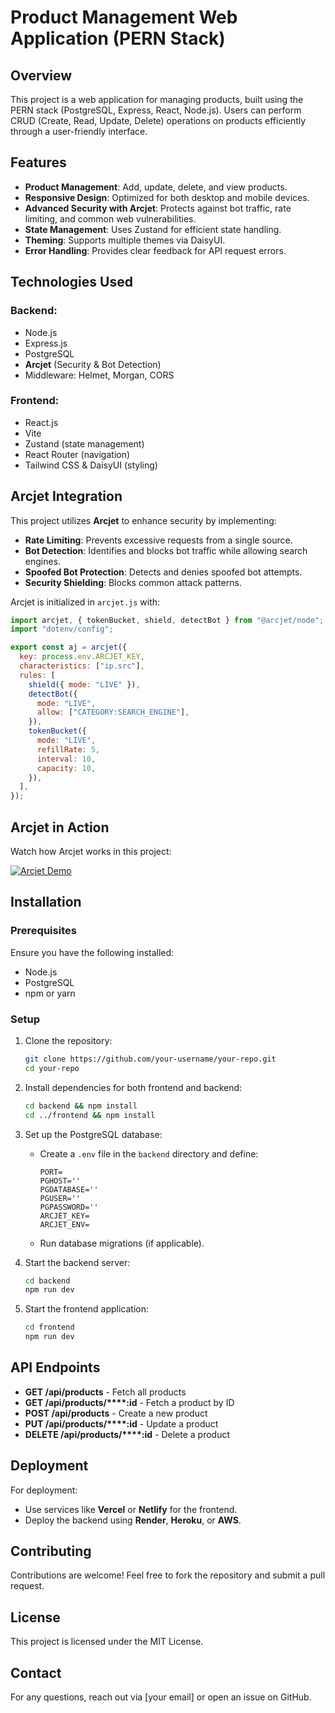 # Product Management Web Application (PERN Stack)

## Overview

This project is a web application for managing products, built using the PERN stack (PostgreSQL, Express, React, Node.js). Users can perform CRUD (Create, Read, Update, Delete) operations on products efficiently through a user-friendly interface.

## Features

- **Product Management**: Add, update, delete, and view products.
- **Responsive Design**: Optimized for both desktop and mobile devices.
- **Advanced Security with Arcjet**: Protects against bot traffic, rate limiting, and common web vulnerabilities.
- **State Management**: Uses Zustand for efficient state handling.
- **Theming**: Supports multiple themes via DaisyUI.
- **Error Handling**: Provides clear feedback for API request errors.

## Technologies Used

### Backend:

- Node.js
- Express.js
- PostgreSQL
- **Arcjet** (Security & Bot Detection)
- Middleware: Helmet, Morgan, CORS

### Frontend:

- React.js
- Vite
- Zustand (state management)
- React Router (navigation)
- Tailwind CSS & DaisyUI (styling)

## Arcjet Integration

This project utilizes **Arcjet** to enhance security by implementing:

- **Rate Limiting**: Prevents excessive requests from a single source.
- **Bot Detection**: Identifies and blocks bot traffic while allowing search engines.
- **Spoofed Bot Protection**: Detects and denies spoofed bot attempts.
- **Security Shielding**: Blocks common attack patterns.

Arcjet is initialized in `arcjet.js` with:

```javascript
import arcjet, { tokenBucket, shield, detectBot } from "@arcjet/node";
import "dotenv/config";

export const aj = arcjet({
  key: process.env.ARCJET_KEY,
  characteristics: ["ip.src"],
  rules: [
    shield({ mode: "LIVE" }),
    detectBot({
      mode: "LIVE",
      allow: ["CATEGORY:SEARCH_ENGINE"],
    }),
    tokenBucket({
      mode: "LIVE",
      refillRate: 5,
      interval: 10,
      capacity: 10,
    }),
  ],
});
```

## Arcjet in Action

Watch how Arcjet works in this project:

[![Arcjet Demo](https://via.placeholder.com/800x400?text=Arcjet+Demo)](https://res.cloudinary.com/duc6pkjui/video/upload/v1740176872/video-uploads/smow3z6gie0jwzyqgyd5.mp4)

## Installation

### Prerequisites

Ensure you have the following installed:

- Node.js
- PostgreSQL
- npm or yarn

### Setup

1. Clone the repository:

   ```bash
   git clone https://github.com/your-username/your-repo.git
   cd your-repo
   ```

2. Install dependencies for both frontend and backend:

   ```bash
   cd backend && npm install
   cd ../frontend && npm install
   ```

3. Set up the PostgreSQL database:

   - Create a `.env` file in the `backend` directory and define:
     ```env
     PORT=
     PGHOST=''
     PGDATABASE=''
     PGUSER=''
     PGPASSWORD=''
     ARCJET_KEY=
     ARCJET_ENV=
     ```
   - Run database migrations (if applicable).

4. Start the backend server:

   ```bash
   cd backend
   npm run dev
   ```

5. Start the frontend application:

   ```bash
   cd frontend
   npm run dev
   ```

## API Endpoints

- **GET /api/products** - Fetch all products
- **GET /api/products/****:id** - Fetch a product by ID
- **POST /api/products** - Create a new product
- **PUT /api/products/****:id** - Update a product
- **DELETE /api/products/****:id** - Delete a product

## Deployment

For deployment:

- Use services like **Vercel** or **Netlify** for the frontend.
- Deploy the backend using **Render**, **Heroku**, or **AWS**.

## Contributing

Contributions are welcome! Feel free to fork the repository and submit a pull request.

## License

This project is licensed under the MIT License.

## Contact

For any questions, reach out via [your email] or open an issue on GitHub.

